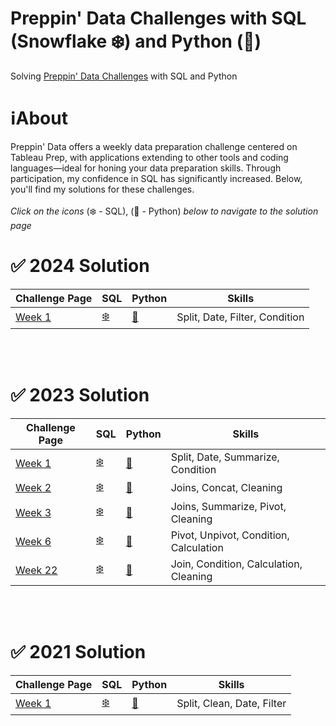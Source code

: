 # Preppin' Data Challenges with SQL (Snowflake ❄️) and Python (🐍)
Solving [Preppin' Data Challenges](https://preppindata.blogspot.com/) with SQL and Python

# ℹ️About

Preppin' Data offers a weekly data preparation challenge centered on Tableau Prep, with applications extending to other tools and coding languages—ideal for honing your data preparation skills.
Through participation, my confidence in SQL has significantly increased. Below, you'll find my solutions for these challenges.
<br>
<br>
*Click on the icons* (❄️ - SQL), (🐍 - Python) *below to navigate to the solution page*
# ✅ 2024 Solution

|Challenge Page|SQL |Python | Skills|
|---------|---|-----|------|
|[Week 1](https://preppindata.blogspot.com/2024/01/2024-week-1-prep-airs-flow-card.html)        | [❄️](https://github.com/shresnit/Preppin-Data-Challenges-in-SQL-Python/blob/1df40316d02971fa25e0f0ef1b2d04ef6a5b6349/2024/PD2024%20Week1/SQL%20Solution.md)    |[🐍](https://github.com/shresnit/Preppin-Data-Challenges-in-SQL-Python/blob/1df40316d02971fa25e0f0ef1b2d04ef6a5b6349/2024/PD2024%20Week1/Python%20Solution.ipynb)|Split, Date, Filter, Condition    |

<br>
<br>

# ✅ 2023 Solution

|Challenge Page|SQL |Python | Skills|
|---------|---|-----|------|
|[Week 1](https://preppindata.blogspot.com/2023/01/2023-week-1-data-source-bank.html)        | [❄️](https://github.com/shresnit/Preppin-Data-Challenges-in-SQL-Python/blob/1df40316d02971fa25e0f0ef1b2d04ef6a5b6349/2023/PD2023%20Week1/SQL%20Solution.md) | [🐍](https://github.com/shresnit/Preppin-Data-Challenges-in-SQL-Python/blob/1df40316d02971fa25e0f0ef1b2d04ef6a5b6349/2023/PD2023%20Week1/Python%20Solution_PD2023%20Week1.ipynb)|Split, Date, Summarize, Condition    |
|[Week 2](https://preppindata.blogspot.com/2023/01/2023-week-2-international-bank-account.html)        | [❄️](https://github.com/shresnit/Preppin-Data-Challenges-in-SQL-Python/blob/1df40316d02971fa25e0f0ef1b2d04ef6a5b6349/2023/PD2023%20Week2/SQL%20Solution%20PD2023W2.md) |[🐍](https://github.com/shresnit/Preppin-Data-Challenges-in-SQL-Python/blob/1df40316d02971fa25e0f0ef1b2d04ef6a5b6349/2023/PD2023%20Week2/Python%20Solution_PD2023%20Week2.ipynb) |Joins, Concat, Cleaning  |
|[Week 3](https://preppindata.blogspot.com/2023/01/2023-week-3-targets-for-dsb.html)        | [❄️](https://github.com/shresnit/Data-Prep-in-SQL/blob/78f4af7e5e5a55e5fc070dfec459cde18005febd/2023/SQL/PD2023%20Week3/SQL%20Solution%20PD2023Week3.md)| [🐍](https://github.com/shresnit/Preppin-Data-Challenges-in-SQL-Python/blob/80c83685f3e782a60437b126b8e9de55a3502165/2023/PD2023%20Week3/Python%20Solution_PD2023%20Week3.ipynb) |Joins, Summarize, Pivot, Cleaning  |
|[Week 6](https://preppindata.blogspot.com/2023/02/2023-week-6-dsb-customer-ratings.html)        | [❄️](https://github.com/shresnit/Data-Prep-in-SQL/blob/78f4af7e5e5a55e5fc070dfec459cde18005febd/2023/SQL/PD2023%20Week6/SQL%20Solution%20for%20PD2023Week6.md)| [🐍](https://github.com/shresnit/Preppin-Data-Challenges-in-SQL-Python/blob/c1f5655fb2f1a990225d8ad7b83f26a4ab25a487/2023/PD2023%20Week6/Python%20Solution_PD2023%20Week6.ipynb) |Pivot, Unpivot, Condition, Calculation  |
|[Week 22](https://preppindata.blogspot.com/2023/05/2023-week-22-student-attendance-vs-test.html)        | [❄️](https://github.com/shresnit/Data-Prep-in-SQL/blob/78f4af7e5e5a55e5fc070dfec459cde18005febd/2023/SQL/PD2023%20Week22/SQL%20Solution%20for%20PD2023Week22.md)| [🐍]() |Join, Condition, Calculation, Cleaning  |

<br>
<br>

# ✅ 2021 Solution

|Challenge Page|SQL |Python | Skills|
|---------|---|-----|------|
|[Week 1](https://preppindata.blogspot.com/2021/01/2021-week-1.html)        | [❄️](https://github.com/shresnit/Preppin-Data-Challenges-in-SQL-Python/blob/1df40316d02971fa25e0f0ef1b2d04ef6a5b6349/2021/PD2021%20Week1/SQL%20Queries%20Solution.md) |[🐍](https://github.com/shresnit/Preppin-Data-Challenges-in-SQL-Python/blob/1df40316d02971fa25e0f0ef1b2d04ef6a5b6349/2021/PD2021%20Week1/Python%20Solution.ipynb) |Split, Clean, Date, Filter   |
